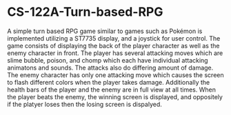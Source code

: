 # CS-122A-Turn-based-RPG
A simple turn based RPG game similar to games such as Pokémon is implemented utilizing a ST7735 display, and a joystick for user control. The game consists of displaying the back of the player character as well as the enemy character in front. The player has several attacking moves which are slime bubble, poison, and chomp which each have individual attacking animatons and sounds. The attacks also do differing amount of damage. The enemy character has only one attacking move which causes the screen to flash different colors when the player takes damage. Additionally the health bars of the player and the enemy are in full view at all times. When the player beats the enemy, the winning screen is displayed, and oppositely if the platyer loses then the losing screen is dispalyed.
